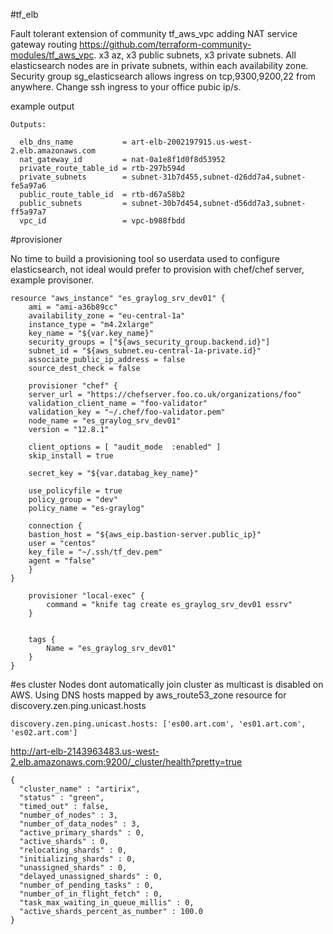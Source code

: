 #tf_elb

Fault tolerant extension of community tf_aws_vpc adding NAT service gateway routing https://github.com/terraform-community-modules/tf_aws_vpc.
x3 az, x3 public subnets, x3 private subnets.
All elasticsearch nodes are in private subnets, within each availability zone.
Security group sg_elasticsearch allows ingress on tcp,9300,9200,22 from anywhere. Change ssh ingress to your office pubic ip/s.

example output
```
Outputs:

  elb_dns_name           = art-elb-2002197915.us-west-2.elb.amazonaws.com
  nat_gateway_id         = nat-0a1e8f1d0f8d53952
  private_route_table_id = rtb-297b594d
  private_subnets        = subnet-31b7d455,subnet-d26dd7a4,subnet-fe5a97a6
  public_route_table_id  = rtb-d67a58b2
  public_subnets         = subnet-30b7d454,subnet-d56dd7a3,subnet-ff5a97a7
  vpc_id                 = vpc-b988fbdd
```
#provisioner

No time to build a provisioning tool so userdata used to configure elasticsearch, not ideal would prefer to provision with chef/chef server, example provisoner.
```
resource "aws_instance" "es_graylog_srv_dev01" {
    ami = "ami-a36b89cc"
    availability_zone = "eu-central-1a"
    instance_type = "m4.2xlarge"
    key_name = "${var.key_name}"
    security_groups = ["${aws_security_group.backend.id}"]
    subnet_id = "${aws_subnet.eu-central-1a-private.id}"
    associate_public_ip_address = false
    source_dest_check = false

    provisioner "chef" {
    server_url = "https://chefserver.foo.co.uk/organizations/foo"
    validation_client_name = "foo-validator"
    validation_key = "~/.chef/foo-validator.pem"
    node_name = "es_graylog_srv_dev01"
    version = "12.8.1"
 
    client_options = [ "audit_mode  :enabled" ]
    skip_install = true 

    secret_key = "${var.databag_key_name}"

    use_policyfile = true
    policy_group = "dev"
    policy_name = "es-graylog"

    connection {
    bastion_host = "${aws_eip.bastion-server.public_ip}" 
    user = "centos"
    key_file = "~/.ssh/tf_dev.pem"
    agent = "false"
    }
}

    provisioner "local-exec" {
        command = "knife tag create es_graylog_srv_dev01 essrv"
    }


    tags {
        Name = "es_graylog_srv_dev01"
    }
}
```
#es cluster
Nodes dont automatically join cluster as multicast is disabled on AWS. Using DNS hosts mapped by aws_route53_zone resource for discovery.zen.ping.unicast.hosts
```
discovery.zen.ping.unicast.hosts: ['es00.art.com', 'es01.art.com', 'es02.art.com']

```  
http://art-elb-2143963483.us-west-2.elb.amazonaws.com:9200/_cluster/health?pretty=true

```
{
  "cluster_name" : "artirix",
  "status" : "green",
  "timed_out" : false,
  "number_of_nodes" : 3,
  "number_of_data_nodes" : 3,
  "active_primary_shards" : 0,
  "active_shards" : 0,
  "relocating_shards" : 0,
  "initializing_shards" : 0,
  "unassigned_shards" : 0,
  "delayed_unassigned_shards" : 0,
  "number_of_pending_tasks" : 0,
  "number_of_in_flight_fetch" : 0,
  "task_max_waiting_in_queue_millis" : 0,
  "active_shards_percent_as_number" : 100.0
}
```


